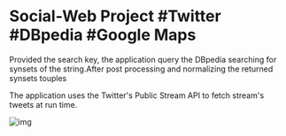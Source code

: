 # Social-Web Project #Twitter #DBpedia #Google Maps

Provided the search key, the application query the DBpedia searching for synsets of the string.After post processing and normalizing the returned synsets touples

The application uses the Twitter's Public Stream API to fetch stream's tweets at run time.



![img](http://imgur.com/a/c47G1)

